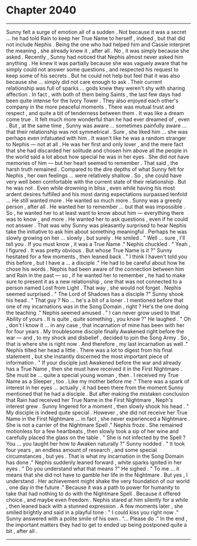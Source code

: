 
# Chapter 2040


---

Sunny felt a surge of emotion all of a sudden .
Not because it was a secret … he had told Rain to keep her True Name to herself , indeed , but that did not include Nephis . Being the one who had helped him and Cassie interpret the meaning , she already knew it , after all .
No , it was simply because she asked .
Recently , Sunny had noticed that Nephis almost never asked him anything . He knew it was partially because she was vaguely aware that he simply could not answer some questions , and respected his request to keep some of his secrets .
But he could not help but feel that it was also because she … simply did not care enough to ask .
Their current relationship was full of sparks … gods knew they weren't shy with sharing affection . In fact , with both of them being Saints , the last few days had been quite intense for the Ivory Tower .
They also enjoyed each other's company in the more peaceful moments . There was mutual trust and respect , and quite a bit of tenderness between them .
It was like a dream come true . It felt much more wonderful than he had ever dreamed of , even .
But , at the same time , Sunny was aware … sometimes painfully aware … that their relationship was not symmetrical .
Sure , she liked him … she was perhaps even infatuated with him . It wasn't like he was a random stranger to Nephis — not at all . He was her first and only lover , and the mere fact that she had discarded her solitude and chosen him above all the people in the world said a lot about how special he was in her eyes .
She did not have memories of him — but her heart seemed to remember .
That said , the harsh truth remained . Compared to the dire depths of what Sunny felt for Nephis , her own feelings … were relatively shallow .
So , she could have very well been comfortable with the current state of their relationship .
But he was not .
Even while drowning in bliss , even while having his most ardent desires fulfilled and his most daring expectations surpassed tenfold …
He still wanted more .
He wanted so much more .
Sunny was a greedy person , after all .
He wanted her to remember … but that was impossible .
So , he wanted her to at least want to know about him — everything there was to know , and more . He wanted her to ask questions , even if he could not answer .
That was why Sunny was pleasantly surprised to hear Nephis take the initiative to ask him about something meaningful .
Perhaps he was slowly growing on her … slowly , but surely .
He smiled .
" Well … sure , I'll tell you . If you must know , it was a True Name ."
Nephis chuckled .
" Yeah , I figured . It was pretty obvious . But whose True Name is it ?"
Sunny hesitated for a few moments , then leaned back .
" I think I haven't told you this before , but I have a … a disciple ."
He had to be careful about how he chose his words . Nephis had been aware of the connection between him and Rain in the past — so , if he wanted her to remember , he had to make sure to present it as a new relationship , one that was not connected to a person named Lost from Light .
That way , she would not forget .
Nephis seemed surprised .
" The Lord of Shadows has a disciple ?"
Sunny shook his head .
" That guy ? No … he's a bit of a loner . I mentioned before that one of my incarnations was in the Song Domain , right ? He's the one doing the teaching ."
Nephis seemed amused .
" I can never grow used to that Ability of yours . It is quite , quite something , you know ?"
He laughed .
" Oh , don't I know it … in any case , that incarnation of mine has been with her for four years . My troublesome disciple finally Awakened right before the war — and , to my shock and disbelief , decided to join the Song Army . So , that is where she is right now . And therefore , my last incarnation as well ."
Nephis tilted her head a little .
There was a lot to digest from his final statement , but she instantly discerned the most important piece of information .
" If your disciple just Awakened before the war and already has a True Name , then she must have received it in the First Nightmare . She must be … quite a special young woman , then . I received my True Name as a Sleeper , too . Like my mother before me ."
There was a spark of interest in her eyes … actually , it had been there from the moment Sunny mentioned that he had a disciple . But after making the mistaken conclusion that Rain had received her True Name in the First Nightmare , Neph's interest grew .
Sunny lingered for a moment , then slowly shook his head .
" My disciple is indeed quite special . However , she did not receive her True Name in the First Nightmare … in fact , she never experienced a Nightmare . She is not a carrier of the Nightmare Spell ."
Nephis froze .
She remained motionless for a few heartbeats , then slowly took a sip of her wine and carefully placed the glass on the table .
" She is not infected by the Spell ? You … you taught her how to Awaken naturally ?"
Sunny nodded .
" It took four years , an endless amount of research , and some special circumstances , but yes . That is what my incarnation in the Song Domain has done ."
Nephis suddenly leaned forward , white sparks ignited in her eyes .
" Do you understand what that means ?"
He sighed .
" To me … it means that she did not have to gamble her life in the Nightmare . But yes , I understand . Her achievement might shake the very foundation of our world , one day in the future ."
Because it was a path to power for humanity to take that had nothing to do with the Nightmare Spell .
Because it offered choice , and maybe even freedom .
Nephis stared at him silently for a while , then leaned back with a stunned expression .
A few moments later , she smiled brightly and said in a playful tone :
" I could kiss you right now ."
Sunny answered with a polite smile of his own .
"... Please do ."
In the end , the important matters they had to get to ended up being postponed quite a bit , after all .

---

